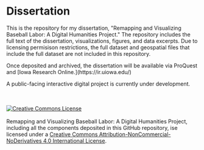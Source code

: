 # Dissertation

<p>This is the repository for my dissertation, "Remapping and Visualizing Baseball Labor: A Digital Humanities Project." The repository includes the full text of the dissertation, visualizations, figures, and data excerpts. Due to licensing permisison restrictions, the full dataset and geospatial files that include the full dataset are not included in this repository.</p>
<p>Once deposited and archived, the dissertation will be available via ProQuest and [Iowa Research Online.](https://ir.uiowa.edu/)</p> 
<p>A public-facing interactive digital project is currently under development.</p>
<br></br>
<a rel="license" href="http://creativecommons.org/licenses/by-nc-nd/4.0/"><img alt="Creative Commons License" src="https://i.creativecommons.org/l/by-nc-nd/4.0/88x31.png"/></a><br></br><span xmlns:dct="http://purl.org/dc/terms/" property="dct:title">Remapping and Visualizing Baseball Labor: A Digital Humanities Project, including all the components deposited in this GitHub repository, ise licensed under a <a rel="license" href="http://creativecommons.org/licenses/by-nc-nd/4.0/">Creative Commons Attribution-NonCommercial-NoDerivatives 4.0 International License</a>.
